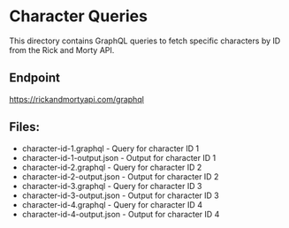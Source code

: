 # Character Queries

This directory contains GraphQL queries to fetch specific characters by ID from the Rick and Morty API.

## Endpoint

https://rickandmortyapi.com/graphql

## Files:

- character-id-1.graphql - Query for character ID 1
- character-id-1-output.json - Output for character ID 1
- character-id-2.graphql - Query for character ID 2
- character-id-2-output.json - Output for character ID 2
- character-id-3.graphql - Query for character ID 3
- character-id-3-output.json - Output for character ID 3
- character-id-4.graphql - Query for character ID 4
- character-id-4-output.json - Output for character ID 4
